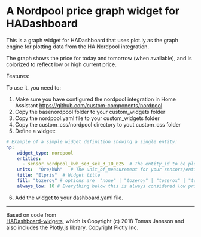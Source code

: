# A Nordpool price graph widget for HADashboard

This is a graph widget for HADashboard that uses plot.ly as the graph engine for plotting data from the HA Nordpool integration.

The graph shows the price for today and tomorrow (when available), and is colorized to reflect low or high current price.

Features:


To use it, you need to:
1. Make sure you have configured the nordpool integration in Home Assistant https://github.com/custom-components/nordpool
2. Copy the basenordpool folder to your custom_widgets folder
3. Copy the nordpool.yaml file to your custom_widgets folder
4. Copy the custom_css/nordpool directory to yout custom_css folder 
5. Define a widget:
````yaml
# Example of a simple widget definition showing a single entity:
np:
    widget_type: nordpool
    entities:
      - sensor.nordpool_kwh_se3_sek_3_10_025  # The entity_id to be plotted.
    units:  "Öre/kWh"   # The unit_of_measurement for your sensors/entities
    title: "Elpris"  # Widget title
    fill: "tozeroy" # options are  "none" | "tozeroy" | "tozerox" | "tonexty" | "tonextx" | "toself" 
    always_low: 10 # Everything below this is always considered low price
````

6. Add the widget to your dashboard.yaml file. 

---
Based on code from  
[HADashboard-widgets](https://github.com/tjntomas/HADashboard-widgets), which is Copyright (c) 2018 Tomas Jansson and also includes the Plotly.js library, Copyright Plotly Inc.